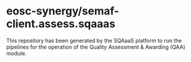 # eosc-synergy/semaf-client.assess.sqaaas
This repository has been generated by the SQAaaS platform to run the pipelines
for the operation of the
Quality Assessment & Awarding (QAA)
module.